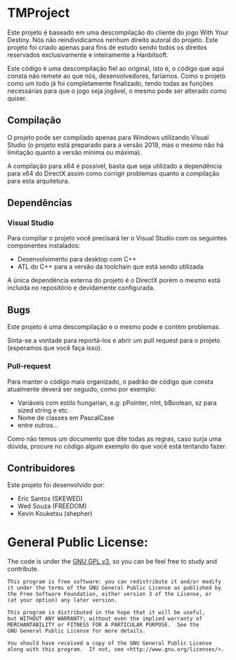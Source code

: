 # TMProject

Este projeto é baseado em uma descompilação do cliente do jogo With Your Destiny. 
Nós não reindividicamos nenhum direito autoral do projeto. Este projeto foi criado apenas para fins de estudo sendo todos os direitos reservados exclusivamente e inteiramente a Hanbitsoft.

Este código é uma descompilação fiel ao original, isto é, o código que aqui consta não remete ao que nós, desenvolvedores, faríamos. Como o projeto como um todo já foi completamente finalizado, tendo todas as funções necessárias para que o jogo seja jogável, o mesmo pode ser alterado como quiser.

## Compilação
O projeto pode ser compilado apenas para Windows utilizando Visual Studio (o projeto está preparado para a versão 2019, mas o mesmo não há limitação quanto a versão mínima ou máxima). 

A compilação para x64 é possível, basta que seja utilizado a dependência para x64 do DirectX assim como corrigir problemas quanto a compilação para esta arquitetura.

## Dependências

### Visual Studio
Para compilar o projeto você precisará ter o Visual Studio com os seguintes componentes instalados:
- Desenvolvimento para desktop com C++
- ATL do C++ para a versão da toolchain que está sendo utilizada

A única dependência externa do projeto é o DirectX porém o mesmo está incluida no repositório e devidamente configurada.

## Bugs
Este projeto é uma descompilação e o mesmo pode e contém problemas. 

Sinta-se a vontade para reportá-los e abrir um pull request para o projeto (esperamos que você faça isso). 

### Pull-request
Para manter o código mais organizado, o padrão de código que consta atualmente deverá ser seguido, como por exemplo:
- Variáveis com estilo hungarian, e.g: pPointer, nInt, bBoolean, sz para sized string e etc.
- Nome de classes em PascalCase
- entre outros...

Como não temos um documento que dite todas as regras, caso surja uma dúvida, procure no código algum exemplo do que você está tentando fazer.

## Contribuidores
Este projeto foi desenvolvido por:
- Eric Santos (SKEWED)
- Wed Souza (FREEDOM)
- Kevin Kouketsu (shepher)

# General Public License:

The code is under the [GNU GPL v3](https://www.gnu.org/licenses/gpl-3.0.html), so you can be feel free to study and contribute.

    This program is free software: you can redistribute it and/or modify
    it under the terms of the GNU General Public License as published by
    the Free Software Foundation, either version 3 of the License, or
    (at your option) any later version.

    This program is distributed in the hope that it will be useful,
    but WITHOUT ANY WARRANTY; without even the implied warranty of
    MERCHANTABILITY or FITNESS FOR A PARTICULAR PURPOSE.  See the
    GNU General Public License for more details.

    You should have received a copy of the GNU General Public License
    along with this program.  If not, see <http://www.gnu.org/licenses/>.